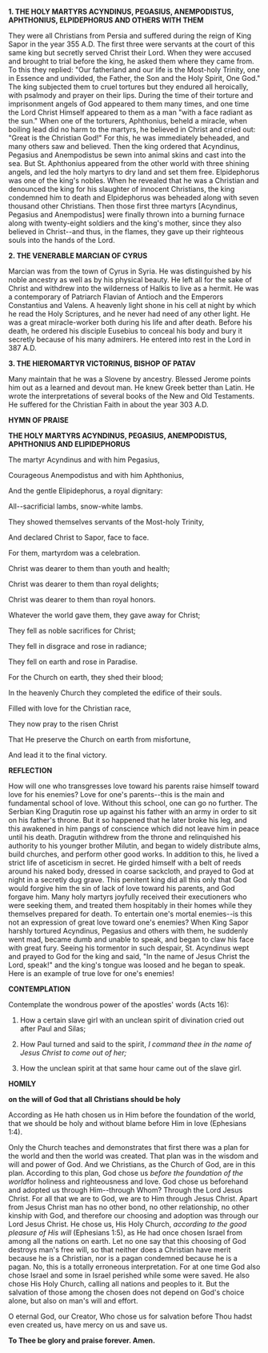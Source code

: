 
**1. THE HOLY MARTYRS ACYNDINUS, PEGASIUS, ANEMPODISTUS, APHTHONIUS, ELPIDEPHORUS AND OTHERS WITH THEM**

They were all Christians from Persia and suffered during the reign of King Sapor in the year 355 A.D. The first three were servants at the court of this same king but secretly served Christ their Lord. When they were accused and brought to trial before the king, he asked them where they came from. To this they replied: "Our fatherland and our life is the Most-holy Trinity, one in Essence and undivided, the Father, the Son and the Holy Spirit, One God." The king subjected them to cruel tortures but they endured all heroically, with psalmody and prayer on their lips. During the time of their torture and imprisonment angels of God appeared to them many times, and one time the Lord Christ Himself appeared to them as a man "with a face radiant as the sun." When one of the torturers, Aphthonius, beheld a miracle, when boiling lead did no harm to the martyrs, he believed in Christ and cried out: "Great is the Christian God!" For this, he was immediately beheaded, and many others saw and believed. Then the king ordered that Acyndinus, Pegasius and Anempodistus be sewn into animal skins and cast into the sea. But St. Aphthonius appeared from the other world with three shining angels, and led the holy martyrs to dry land and set them free. Elpidephorus was one of the king's nobles. When he revealed that he was a Christian and denounced the king for his slaughter of innocent Christians, the king condemned him to death and Elpidephorus was beheaded along with seven thousand other Christians. Then those first three martyrs [Acyndinus, Pegasius and Anempodistus] were finally thrown into a burning furnace along with twenty-eight soldiers and the king's mother, since they also believed in Christ--and thus, in the flames, they gave up their righteous souls into the hands of the Lord.

**2. THE VENERABLE MARCIAN OF CYRUS**

Marcian was from the town of Cyrus in Syria. He was distinguished by his noble ancestry as well as by his physical beauty. He left all for the sake of Christ and withdrew into the wilderness of Halkis to live as a hermit. He was a contemporary of Patriarch Flavian of Antioch and the Emperors Constantius and Valens. A heavenly light shone in his cell at night by which he read the Holy Scriptures, and he never had need of any other light. He was a great miracle-worker both during his life and after death. Before his death, he ordered his disciple Eusebius to conceal his body and bury it secretly because of his many admirers. He entered into rest in the Lord in 387 A.D. 

**3. THE HIEROMARTYR VICTORINUS, BISHOP OF PATAV**

Many maintain that he was a Slovene by ancestry. Blessed Jerome points him out as a learned and devout man. He knew Greek better than Latin. He wrote the interpretations of several books of the New and Old Testaments. He suffered for the Christian Faith in about the year 303 A.D.



**HYMN OF PRAISE**

**THE HOLY MARTYRS ACYNDINUS, PEGASIUS, 
ANEMPODISTUS, APHTHONIUS AND ELIPIDEPHORUS**

The martyr Acyndinus and with him Pegasius,

Courageous Anempodistus and with him Aphthonius,

And the gentle Elipidephorus, a royal dignitary:

All--sacrificial lambs, snow-white lambs.

They showed themselves servants of the Most-holy Trinity, 

And declared Christ to Sapor, face to face.

For them, martyrdom was a celebration.

Christ was dearer to them than youth and health;

Christ was dearer to them than royal delights;

Christ was dearer to them than royal honors.

Whatever the world gave them, they gave away for Christ;

They fell as noble sacrifices for Christ;

They fell in disgrace and rose in radiance;

They fell on earth and rose in Paradise.

For the Church on earth, they shed their blood;

In the heavenly Church they completed the edifice of their souls.

Filled with love for the Christian race, 

They now pray to the risen Christ

That He preserve the Church on earth from misfortune,

And lead it to the final victory.


**REFLECTION**

How will one who transgresses love toward his parents raise himself toward love for his enemies? Love for one's parents--this is the main and fundamental school of love. Without this school, one can go no further. The Serbian King Dragutin rose up against his father with an army in order to sit on his father's throne. But it so happened that he later broke his leg, and this awakened in him pangs of conscience which did not leave him in peace until his death. Dragutin withdrew from the throne and relinquished his authority to his younger brother Milutin, and began to widely distribute alms, build churches, and perform other good works. In addition to this, he lived a strict life of asceticism in secret. He girded himself with a belt of reeds around his naked body, dressed in coarse sackcloth, and prayed to God at night in a secretly dug grave. This penitent king did all this only that God would forgive him the sin of lack of love toward his parents, and God forgave him. Many holy martyrs joyfully received their executioners who were seeking them, and treated them hospitably in their homes while they themselves prepared for death. To entertain one's mortal enemies--is this not an expression of great love toward one's enemies? When King Sapor harshly tortured Acyndinus, Pegasius and others with them, he suddenly went mad, became dumb and unable to speak, and began to claw his face with great fury. Seeing his tormentor in such despair, St. Acyndinus wept and prayed to God for the king and said, "In the name of Jesus Christ the Lord, speak!" and the king's tongue was loosed and he began to speak. Here is an example of true love for one's enemies!



**CONTEMPLATION**

Contemplate the wondrous power of the apostles' words (Acts 16):

1.  How a certain slave girl with an unclean spirit of divination cried out after Paul and Silas;

1.  How Paul turned and said to the spirit, *I command thee in the name of Jesus Christ to come out of her;*

1.  How the unclean spirit at that same hour came out of the slave girl.



**HOMILY**

**on the will of God that all Christians should be holy**

According as He hath chosen us in Him before the foundation of the world, that we should be holy and without blame before Him in love (Ephesians 1:4).

Only the Church teaches and demonstrates that first there was a plan for the world and then the world was created. That plan was in the wisdom and will and power of God. And we Christians, as the Church of God, are in this plan. According to this plan, God chose us *before the foundation of the world*for holiness and righteousness and love. God chose us beforehand and adopted us through Him--through Whom? Through the Lord Jesus Christ. For all that we are to God, we are to Him through Jesus Christ. Apart from Jesus Christ man has no other bond, no other relationship, no other kinship with God, and therefore our choosing and adoption was through our Lord Jesus Christ. He chose us, His Holy Church, *according to the good pleasure of His will* (Ephesians 1:5), as He had once chosen Israel from among all the nations on earth. Let no one say that this choosing of God destroys man's free will, so that neither does a Christian have merit because he is a Christian, nor is a pagan condemned because he is a pagan. No, this is a totally erroneous interpretation. For at one time God also chose Israel and some in Israel perished while some were saved. He also chose His Holy Church, calling all nations and peoples to it. But the salvation of those among the chosen does not depend on God's choice alone, but also on man's will and effort.

O eternal God, our Creator, Who chose us for salvation before Thou hadst even created us, have mercy on us and save us.

**To Thee be glory and praise forever. Amen.**
